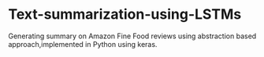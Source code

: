 # Text-summarization-using-LSTMs
Generating summary on Amazon Fine Food reviews using abstraction based approach,implemented in Python using keras.
